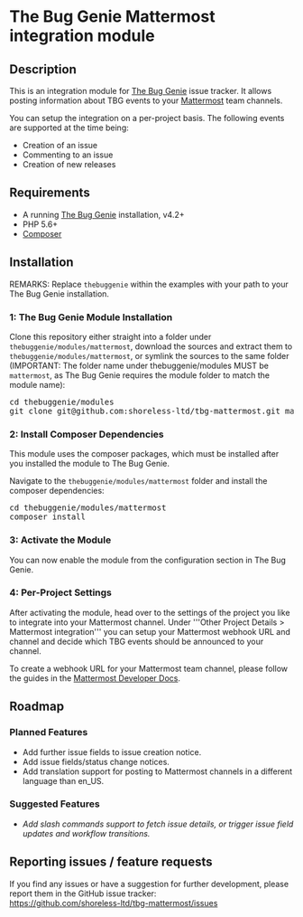 # The Bug Genie Mattermost integration module

## Description

This is an integration module for [The Bug Genie](https://github.com/thebuggenie/thebuggenie)
issue tracker. It allows posting information about TBG events to your
[Mattermost](https://about.mattermost.com) team channels.  

You can setup the integration on a per-project basis. The following events are supported at
the time being:  

  * Creation of an issue
  * Commenting to an issue
  * Creation of new releases
  

## Requirements

  * A running [The Bug Genie](https://github.com/thebuggenie/thebuggenie) installation, v4.2+
  * PHP 5.6+
  * [Composer](https://getcomposer.org/doc/00-intro.md)


## Installation

REMARKS: Replace `thebuggenie` within the examples with your path to your The Bug Genie installation.  


### 1: The Bug Genie Module Installation

Clone this repository either straight into a folder under `thebuggenie/modules/mattermost`,
download the sources and extract them to `thebuggenie/modules/mattermost`, or symlink the
sources to the same folder (IMPORTANT: The folder name under thebuggenie/modules MUST be
`mattermost`, as The Bug Genie requires the module folder to match the module name):  

<pre>
cd thebuggenie/modules
git clone git@github.com:shoreless-ltd/tbg-mattermost.git mattermost
</pre>


### 2: Install Composer Dependencies

This module uses the composer packages, which must be installed after you
installed the module to The Bug Genie.  

Navigate to the `thebuggenie/modules/mattermost` folder and install the
composer dependencies:  

<pre>
cd thebuggenie/modules/mattermost
composer install
</pre>


### 3: Activate the Module

You can now enable the module from the configuration section in The Bug Genie.  


### 4: Per-Project Settings

After activating the module, head over to the settings of the project you like
to integrate into your Mattermost channel. Under '''Other Project Details >
Mattermost integration''' you can setup your Mattermost webhook URL and
channel and decide which TBG events should be announced to your channel.  

To create a webhook URL for your Mattermost team channel, please follow the
guides in the [Mattermost Developer Docs](https://docs.mattermost.com/developer/webhooks-incoming.html#creating-integrations-using-incoming-webhooks).  


## Roadmap

### Planned Features

  * Add further issue fields to issue creation notice.
  * Add issue fields/status change notices.
  * Add translation support for posting to Mattermost channels in a different
    language than en_US.

### Suggested Features

  * _Add slash commands support to fetch issue details, or
    trigger issue field updates and workflow transitions._


## Reporting issues / feature requests

If you find any issues or have a suggestion for further development, please
report them in the GitHub issue tracker:  
https://github.com/shoreless-ltd/tbg-mattermost/issues
